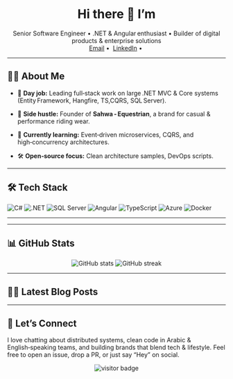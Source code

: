 <!-- banner / hero -->


<h1 align="center">Hi&nbsp;there&nbsp;👋&nbsp;I’m <YOUR&nbsp;NAME></h1>

<p align="center">
Senior Software Engineer • .NET & Angular enthusiast • Builder of digital products & enterprise solutions <br/>
<a href="mailto:<sofian.sammar@outlook.com>">Email</a>&nbsp;•&nbsp;
<a href="https://www.linkedin.com/in/sofian-s-a9181b19a">LinkedIn</a>&nbsp;•&nbsp;

</p>

---

## 🧑‍💻 About&nbsp;Me
- 🔭 **Day job:** Leading full‑stack work on large .NET MVC & Core systems (Entity Framework, Hangfire, TS,CQRS, SQL Server).
- 🐎 **Side hustle:** Founder of **Sahwa ‑ Equestrian**, a brand for casual & performance riding wear.

- 🌱 **Currently learning:** Event‑driven microservices, CQRS, and high‑concurrency architectures.
- 🛠 **Open‑source focus:** Clean architecture samples, DevOps scripts.

---

## 🛠 Tech Stack
![C#](https://img.shields.io/badge/-C%23‑239120?style=for-the-badge&logo=c-sharp&logoColor=white)
![.NET](https://img.shields.io/badge/-.NET‑512BD4?style=for-the-badge&logo=.net&logoColor=white)
![SQL Server](https://img.shields.io/badge/SQL_Server‑CC2927?style=for-the-badge&logo=microsoftsqlserver&logoColor=white)
![Angular](https://img.shields.io/badge/Angular‑DD0031?style=for-the-badge&logo=angular&logoColor=white)
![TypeScript](https://img.shields.io/badge/TypeScript‑3178C6?style=for-the-badge&logo=typescript&logoColor=white)
![Azure](https://img.shields.io/badge/Azure‑0078D4?style=for-the-badge&logo=microsoftazure&logoColor=white)
![Docker](https://img.shields.io/badge/Docker‑2496ED?style=for-the-badge&logo=docker&logoColor=white)

---


---

## 📊 GitHub Stats
<p align="center">
  <img src="https://github-readme-stats.vercel.app/api?username=sofiansamamr&show_icons=true&hide_border=true&count_private=true" alt="GitHub stats" />
  <img src="https://streak-stats.demolab.com?username=sofiansamamr&hide_border=true" alt="GitHub streak" />
</p>

---

## ✍🏻 Latest Blog Posts
<!-- BLOG‑POST‑LIST:START -->
<!-- Posts will be automatically inserted here by GitHub Action -->
<!-- BLOG‑POST‑LIST:END -->

---

## 🤝 Let’s Connect
I love chatting about distributed systems, clean code in Arabic & English‑speaking teams, and building brands that blend tech & lifestyle. Feel free to open an issue, drop a PR, or just say “Hey” on social.

<p align="center">
  <img src="https://visitor-badge.glitch.me/badge?username=sofiansamamr" alt="visitor badge"/>
</p>
